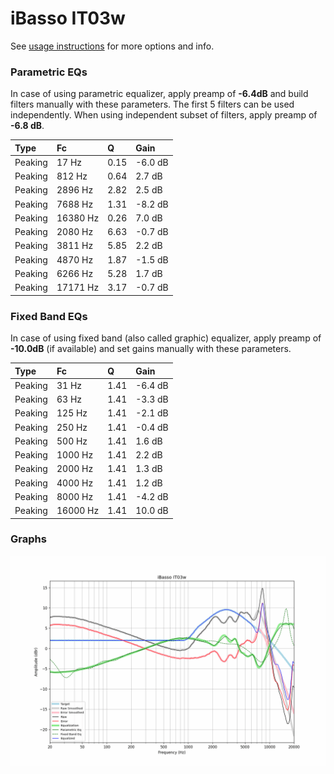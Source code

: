 # iBasso IT03w
See [usage instructions](https://github.com/jaakkopasanen/AutoEq#usage) for more options and info.

### Parametric EQs
In case of using parametric equalizer, apply preamp of **-6.4dB** and build filters manually
with these parameters. The first 5 filters can be used independently.
When using independent subset of filters, apply preamp of **-6.8 dB**.

| Type    | Fc       |    Q | Gain    |
|:--------|:---------|:-----|:--------|
| Peaking | 17 Hz    | 0.15 | -6.0 dB |
| Peaking | 812 Hz   | 0.64 | 2.7 dB  |
| Peaking | 2896 Hz  | 2.82 | 2.5 dB  |
| Peaking | 7688 Hz  | 1.31 | -8.2 dB |
| Peaking | 16380 Hz | 0.26 | 7.0 dB  |
| Peaking | 2080 Hz  | 6.63 | -0.7 dB |
| Peaking | 3811 Hz  | 5.85 | 2.2 dB  |
| Peaking | 4870 Hz  | 1.87 | -1.5 dB |
| Peaking | 6266 Hz  | 5.28 | 1.7 dB  |
| Peaking | 17171 Hz | 3.17 | -0.7 dB |

### Fixed Band EQs
In case of using fixed band (also called graphic) equalizer, apply preamp of **-10.0dB**
(if available) and set gains manually with these parameters.

| Type    | Fc       |    Q | Gain    |
|:--------|:---------|:-----|:--------|
| Peaking | 31 Hz    | 1.41 | -6.4 dB |
| Peaking | 63 Hz    | 1.41 | -3.3 dB |
| Peaking | 125 Hz   | 1.41 | -2.1 dB |
| Peaking | 250 Hz   | 1.41 | -0.4 dB |
| Peaking | 500 Hz   | 1.41 | 1.6 dB  |
| Peaking | 1000 Hz  | 1.41 | 2.2 dB  |
| Peaking | 2000 Hz  | 1.41 | 1.3 dB  |
| Peaking | 4000 Hz  | 1.41 | 1.2 dB  |
| Peaking | 8000 Hz  | 1.41 | -4.2 dB |
| Peaking | 16000 Hz | 1.41 | 10.0 dB |

### Graphs
![](./iBasso%20IT03w.png)